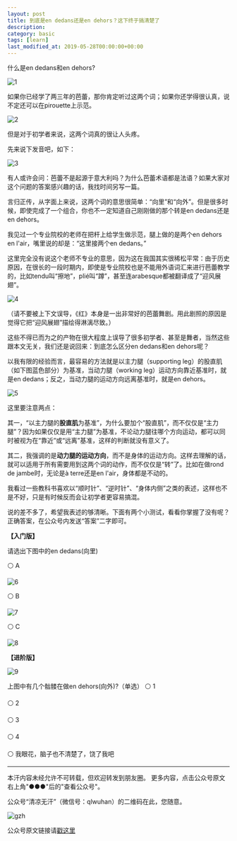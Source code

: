 ```yaml
---
layout: post
title: 到底是en dedans还是en dehors？这下终于搞清楚了 
description: 
category: basic
tags: [learn]
last_modified_at: 2019-05-28T00:00:00+00:00
---
```


什么是en dedans和en dehors?

![1](/../assets/img/2019-05-28/1.gif)

如果你已经学了两三年的芭蕾，那你肯定听过这两个词；如果你还学得很认真，说不定还可以在pirouette上示范。

![2](/../assets/img/2019-05-28/2.gif)

但是对于初学者来说，这两个词真的很让人头疼。

先来说下发音吧，如下：

![3](/../assets/img/2019-05-28/3.jpg)

有人或许会问：芭蕾不是起源于意大利吗？为什么芭蕾术语都是法语？如果大家对这个问题的答案感兴趣的话，我找时间另写一篇。


言归正传，从字面上来说，这两个词的意思很简单：“向里”和“向外”。但是很多时候，即使完成了一个组合，你也不一定知道自己刚刚做的那个转是en dedans还是en dehors。


我见过一个专业院校的老师在把杆上给学生做示范，腿上做的是两个en dehors en l'air，嘴里说的却是：“这里接两个en dedans。”


这里完全没有说这个老师不专业的意思，因为这在我国其实很稀松平常：由于历史原因，在很长的一段时期内，即使是专业院校也是不能用外语词汇来进行芭蕾教学的，比如tendu叫“擦地”，plié叫“蹲”，甚至连arabesque都被翻译成了“迎风展翅”。

![4](/../assets/img/2019-05-28/4.jpg)

（请不要被上下文误导，《红》本身是一出非常好的芭蕾舞剧。用此剧照的原因是觉得它把“迎风展翅”描绘得淋漓尽致。）


这些不得已而为之的产物在很大程度上误导了很多初学者、甚至是舞者，当然这些跟本文无关，我们还是说回来：到底怎么区分en dedans和en dehors呢？


以我有限的经验而言，最容易的方法就是以主力腿（supporting leg）的股直肌（如下图蓝色部分）为基准，当动力腿（working leg）运动方向靠近基准时，就是en dedans；反之，当动力腿的运动方向远离基准时，就是en dehors。


![5](/../assets/img/2019-05-28/5.jpg)

这里要注意两点：

其一，“以主力腿的**股直肌**为基准”，为什么要加个“股直肌”，而不仅仅是“主力腿”？因为如果仅仅是用“主力腿”为基准，不论动力腿往哪个方向运动，都可以同时被视为在“靠近”或“远离”基准，这样的判断就没有意义了。

其二，我强调的是**动力腿的运动方向**，而不是身体的运动方向。这样去理解的话，就可以适用于所有需要用到这两个词的动作，而不仅仅是“转”了。比如在做rond de jambe时，无论是à terre还是en l'air，身体都是不动的。

 

我看过一些教科书喜欢以“顺时针”、“逆时针”、“身体内侧”之类的表述，这样也不是不好，只是有时候反而会让初学者更容易搞混。

 

说的差不多了，希望我表述的够清晰。下面有两个小测试，看看你掌握了没有呢？正确答案，在公众号内发送“答案”二字即可。


**【入门版】**


请选出下图中的en dedans(向里)


⚪️ A

![6](/../assets/img/2019-05-28/6.gif)

⚪️ B

![7](/../assets/img/2019-05-28/7.gif)

⚪️ C

![8](/../assets/img/2019-05-28/8.gif)


**【进阶版】**

![9](/../assets/img/2019-05-28/9.gif)

上图中有几个骷髅在做en dehors(向外)?（单选）
⚪️ 1 

⚪️ 2

⚪️ 3

⚪️ 4

⚪️ 我眼花，脑子也不清楚了，饶了我吧 

<hr>

本汗内容未经允许不可转载，但欢迎转发到朋友圈。
更多内容，点击公众号原文右上角"●●●"后的"查看公众号"。

公众号“清凉无汗”（微信号：qlwuhan）的二维码在此，您随意。

![gzh](/../assets/img/gzh.png)

公众号原文链接请[戳这里](https://mp.weixin.qq.com/s/QQqDzkdfRZn3dIR-_UKigg)